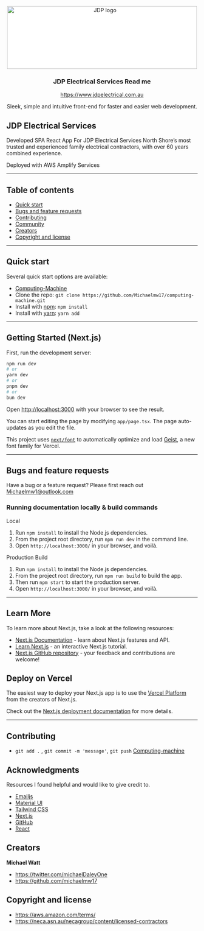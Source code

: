 
<p align="center" style="background: white;">
  <a href="https://www.jdpelectrical.com.au/about">
    <img src="https://www.jdpelectrical.com.au/JDP-BRANDING-04.png" alt="JDP logo" width="500" height="165">
  </a>
</p>

<h3 align="center">JDP Electrical Services Read me</h3>

<p align="center">
<a href="https://www.jdpelectrical.com.au">https://www.jdpelectrical.com.au</a>
</p>
<p align="center">
  Sleek, simple and  intuitive front-end for faster and easier web development.
</p>

## JDP Electrical Services

Developed SPA React App For JDP Electrical Services North Shore’s most trusted and experienced family electrical contractors, with over 60 years combined experience.

Deployed with AWS Amplify Services

---

## Table of contents

- [Quick start](#quick-start)
- [Bugs and feature requests](#bugs-and-feature-requests)
- [Contributing](#contributing)
- [Community](#community)
- [Creators](#creators)
- [Copyright and license](#copyright-and-license)

---

## Quick start

Several quick start options are available:

- [Computing-Machine](https://github.com/Michaelmw17/computing-machine)
- Clone the repo: `git clone https://github.com/Michaelmw17/computing-machine.git`
- Install with [npm](https://www.npmjs.com/): `npm install`
- Install with [yarn](https://yarnpkg.com/): `yarn add`

---

## Getting Started (Next.js)

First, run the development server:

```bash
npm run dev
# or
yarn dev
# or
pnpm dev
# or
bun dev
```

Open [http://localhost:3000](http://localhost:3000) with your browser to see the result.

You can start editing the page by modifying `app/page.tsx`. The page auto-updates as you edit the file.

This project uses [`next/font`](https://nextjs.org/docs/app/building-your-application/optimizing/fonts) to automatically optimize and load [Geist](https://vercel.com/font), a new font family for Vercel.

---

## Bugs and feature requests

Have a bug or a feature request? Please first reach out [Michaelmw1@outlook.com](mailto:Michaelmw1@outlook.com)

### Running documentation locally & build commands

Local
1. Run `npm install` to install the Node.js dependencies.
2. From the project root directory, run `npm run dev` in the command line.
3. Open `http://localhost:3000/` in your browser, and voilà.

Production Build
1. Run `npm install` to install the Node.js dependencies.
2. From the project root directory, run `npm run build` to build the app.
3. Then run `npm start` to start the production server.
4. Open `http://localhost:3000/` in your browser, and voilà.

---

## Learn More

To learn more about Next.js, take a look at the following resources:

- [Next.js Documentation](https://nextjs.org/docs) - learn about Next.js features and API.
- [Learn Next.js](https://nextjs.org/learn) - an interactive Next.js tutorial.
- [Next.js GitHub repository](https://github.com/vercel/next.js) - your feedback and contributions are welcome!

## Deploy on Vercel

The easiest way to deploy your Next.js app is to use the [Vercel Platform](https://vercel.com/new?utm_medium=default-template&filter=next.js&utm_source=create-next-app&utm_campaign=create-next-app-readme) from the creators of Next.js.

Check out the [Next.js deployment documentation](https://nextjs.org/docs/app/building-your-application/deploying) for more details.

---

## Contributing

- `git add .` ,  `git commit -m 'message'`,  `git push` [Computing-machine](https://github.com/Michaelmw17/computing-machine)

## Acknowledgments

Resources I found helpful and would like to give credit to.

 - [Emailjs](https://emailjs.com)
 - [Material UI](https://mui.com/)
 - [Tailwind CSS](https://tailwindcss.com/)
 - [Next.js](https://nextjs.org/)
 - [GitHub](https://github.com)
 - [React](https://reactjs.org/)

## Creators

**Michael Watt**

- <https://twitter.com/michaelDaleyOne>
- <https://github.com/michaelmw17>

## Copyright and license

- <https://aws.amazon.com/terms/>
- <https://neca.asn.au/necagroup/content/licensed-contractors>
